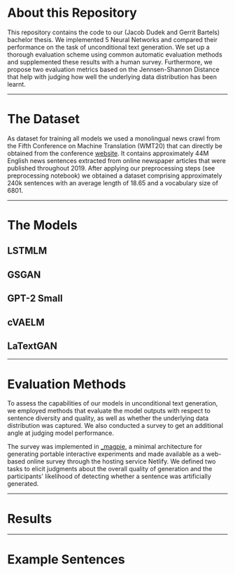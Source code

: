 # About this Repository

This repository contains the code to our (Jacob Dudek and Gerrit Bartels) bachelor thesis. We implemented 5 Neural Networks and compared their performance on the task of unconditional text generation. We set up a thorough evaluation scheme using common automatic evaluation methods and supplemented these results with a human survey. Furthermore, we propose two evaluation metrics based on the Jennsen-Shannon Distance that help with judging how well the underlying data distribution has been learnt. 

---
# The Dataset

As dataset for training all models we used a monolingual news crawl from the Fifth Conference on Machine Translation (WMT20) that can directly be obtained from the conference [website](https://data.statmt.org/news-crawl/en/}{data.statmt.org/news-crawl/en/). It contains approximately 44M English news sentences extracted from online newspaper articles that were published throughout 2019. After applying our preprocessing steps (see preprocessing notebook) we obtained a dataset comprising approximately 240k sentences with an average length of 18.65 and a vocabulary size of 6801.

---
# The Models

## LSTMLM

## GSGAN

## GPT-2 Small

## cVAELM

## LaTextGAN


---
# Evaluation Methods
To assess the capabilities of our models in unconditional text generation, we employed methods that evaluate the model outputs with respect to sentence diversity and quality, as well as whether the underlying data distribution was captured. We also conducted a survey to get an additional angle at judging model performance.

The survey was implemented in [\_magpie](https://magpie-ea.github.io/magpie-site/), a minimal architecture for generating portable interactive experiments and made available as a web-based online survey through the hosting service Netlify. We defined two tasks to elicit judgments about the overall quality of generation and the participants' likelihood of detecting whether a sentence was artificially generated.

---
# Results


---
# Example Sentences
